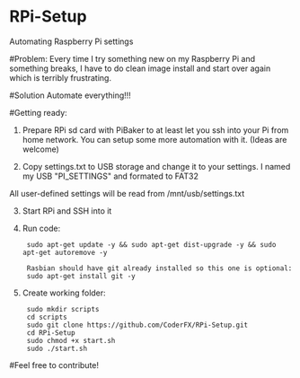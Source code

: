 # RPi-Setup
Automating Raspberry Pi settings

#Problem:
Every time I try something new on my Raspberry Pi and something breaks, I have to do clean image install and start over again which is terribly frustrating.

#Solution
Automate everything!!!

#Getting ready:

1. Prepare RPi sd card with PiBaker to at least let you ssh into your Pi from home network. You can setup some more automation with it. (Ideas are welcome)

2. Copy settings.txt to USB storage and change it to your settings. I named my USB "PI_SETTINGS" and formated to FAT32

All user-defined settings will be read from /mnt/usb/settings.txt

3. Start RPi and SSH into it

4. Run code:

		sudo apt-get update -y && sudo apt-get dist-upgrade -y && sudo apt-get autoremove -y

		Rasbian should have git already installed so this one is optional:
		sudo apt-get install git -y


5. Create working folder:

		sudo mkdir scripts
		cd scripts
		sudo git clone https://github.com/CoderFX/RPi-Setup.git
		cd RPi-Setup
		sudo chmod +x start.sh
		sudo ./start.sh

#Feel free to contribute!
